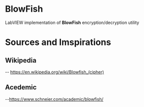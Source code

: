 # BlowFish
LabVIEW implementation of __BlowFish__ encryption/decryption utility

# Sources and Imspirations

## Wikipedia

-- https://en.wikipedia.org/wiki/Blowfish_(cipher)

## Acedemic

--https://www.schneier.com/academic/blowfish/

